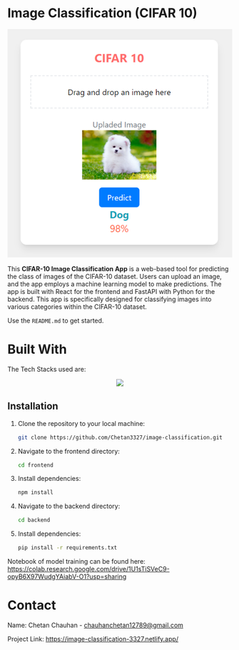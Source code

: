 <!-- ABOUT THE PROJECT -->
# Image Classification (CIFAR 10)
![alt text](image-1.png)

This **CIFAR-10 Image Classification App** is a web-based tool for predicting the class of images of the CIFAR-10 dataset.
Users can upload an image, and the app employs a machine learning model to make predictions. The app is built with React for the frontend and FastAPI with Python for the backend. This app is specifically designed for classifying images into various categories within the CIFAR-10 dataset.



Use the `README.md` to get started.

<!-- BUILT WITH -->
# Built With

The Tech Stacks used are:

<div align="center">
  <a href="https://skillicons.dev">
      <img src="https://skillicons.dev/icons?i=react,fastapi" />
  </a>
</div>

## Installation

1. Clone the repository to your local machine:

   ```bash
   git clone https://github.com/Chetan3327/image-classification.git
   ```
2. Navigate to the frontend directory:

   ```bash
   cd frontend
   ```
3. Install dependencies:

   ```bash
   npm install
   ```
4. Navigate to the backend directory:

   ```bash
   cd backend
   ```
5. Install dependencies:

   ```bash
   pip install -r requirements.txt
   ```

Notebook of model training can be found here:
https://colab.research.google.com/drive/1U1sTiSVeC9-opyB6X97WudgYAiabV-O1?usp=sharing
<!-- CONTACT -->
# Contact

Name: Chetan Chauhan - chauhanchetan12789@gmail.com

Project Link: https://image-classification-3327.netlify.app/
